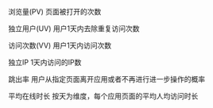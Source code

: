 浏览量(PV)
页面被打开的次数

独立用户(UV)
用户1天内去除重复访问次数

访问次数(VV)
用户1天内访问次数

独立IP
1天内访问的IP数

跳出率
用户从指定页面离开应用或者不再进行进一步操作的概率

平均在线时长
按天为维度，每个应用页面的平均人均访问时长